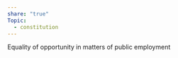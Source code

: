 ```yaml
---
share: "true"
Topic:
  - constitution
---
```

Equality of opportunity in matters of public employment